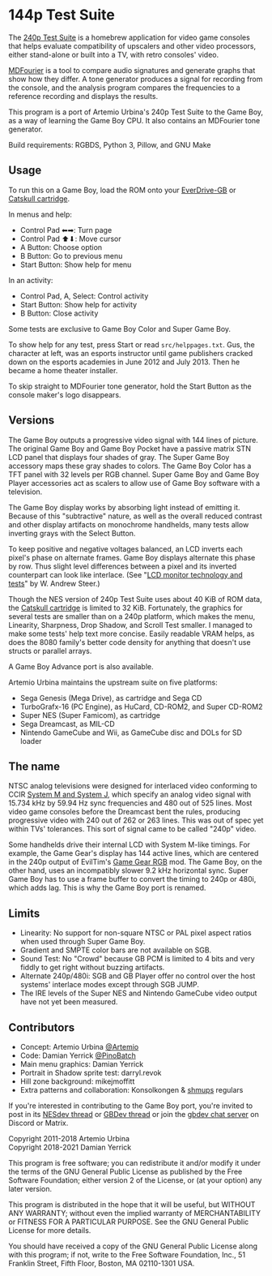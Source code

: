 144p Test Suite
===============

The [240p Test Suite] is a homebrew application for video game
consoles that helps evaluate compatibility of upscalers and other
video processors, either stand-alone or built into a TV, with retro
consoles' video.

[MDFourier] is a tool to compare audio signatures and generate graphs
that show how they differ.  A tone generator produces a signal for
recording from the console, and the analysis program compares the
frequencies to a reference recording and displays the results.

This program is a port of Artemio Urbina's 240p Test Suite
to the Game Boy, as a way of learning the Game Boy CPU.
It also contains an MDFourier tone generator.

Build requirements: RGBDS, Python 3, Pillow, and GNU Make

[240p Test Suite]: http://junkerhq.net/xrgb/index.php/240p_test_suite
[MDFourier]: http://junkerhq.net/MDFourier/

Usage
-----
To run this on a Game Boy, load the ROM onto your [EverDrive-GB]
or [Catskull cartridge].

In menus and help:

* Control Pad ⬅➡: Turn page
* Control Pad ⬆⬇: Move cursor
* A Button: Choose option
* B Button: Go to previous menu
* Start Button: Show help for menu

In an activity:

* Control Pad, A, Select: Control activity
* Start Button: Show help for activity
* B Button: Close activity

Some tests are exclusive to Game Boy Color and Super Game Boy.

To show help for any test, press Start or read `src/helppages.txt`.
Gus, the character at left, was an esports instructor until game
publishers cracked down on the esports academies in June 2012 and
July 2013.  Then he became a home theater installer.

To skip straight to MDFourier tone generator, hold the Start Button
as the console maker's logo disappears.

[EverDrive-GB]: https://krikzz.com/store/home/48-everdrive-gb.html
[Catskull cartridge]: https://catskullelectronics.com/32kcart

Versions
--------
The Game Boy outputs a progressive video signal with 144 lines
of picture.  The original Game Boy and Game Boy Pocket have a
passive matrix STN LCD panel that displays four shades of gray.
The Super Game Boy accessory maps these gray shades to colors.
The Game Boy Color has a TFT panel with 32 levels per RGB channel.
Super Game Boy and Game Boy Player accessories act as scalers to
allow use of Game Boy software with a television.

The Game Boy display works by absorbing light instead of emitting it.
Because of this "subtractive" nature, as well as the overall reduced
contrast and other display artifacts on monochrome handhelds, many
tests allow inverting grays with the Select Button.

To keep positive and negative voltages balanced, an LCD inverts each
pixel's phase on alternate frames.  Game Boy displays alternate this
phase by row.  Thus slight level differences between a pixel and its
inverted counterpart can look like interlace.
(See "[LCD monitor technology and tests]" by W. Andrew Steer.)

Though the NES version of 240p Test Suite uses about 40 KiB of ROM
data, the [Catskull cartridge] is limited to 32 KiB.  Fortunately,
the graphics for several tests are smaller than on a 240p platform,
which makes the menu, Linearity, Sharpness, Drop Shadow, and Scroll
Test smaller.  I managed to make some tests' help text more concise.
Easily readable VRAM helps, as does the 8080 family's better code
density for anything that doesn't use structs or parallel arrays.

A Game Boy Advance port is also available.

Artemio Urbina maintains the upstream suite on five platforms:

* Sega Genesis (Mega Drive), as cartridge and Sega CD
* TurboGrafx-16 (PC Engine), as HuCard, CD-ROM2, and Super CD-ROM2
* Super NES (Super Famicom), as cartridge
* Sega Dreamcast, as MIL-CD
* Nintendo GameCube and Wii, as GameCube disc and DOLs for SD loader

[LCD monitor technology and tests]: http://www.techmind.org/lcd/

The name
--------
NTSC analog televisions were designed for interlaced video conforming
to CCIR [System M and System J], which specify an analog video
signal with 15.734 kHz by 59.94 Hz sync frequencies and 480 out of
525 lines.  Most video game consoles before the Dreamcast bent the
rules, producing progressive video with 240 out of 262 or 263 lines.
This was out of spec yet within TVs' tolerances.  This sort of signal
came to be called "240p" video.

Some handhelds drive their internal LCD with System M-like timings.
For example, the Game Gear's display has 144 active lines, which
are centered in the 240p output of EvilTim's [Game Gear RGB] mod.
The Game Boy, on the other hand, uses an incompatibly slower 9.2 kHz
horizontal sync.  Super Game Boy has to use a frame buffer to
convert the timing to 240p or 480i, which adds lag.  This is why
the Game Boy port is renamed.

[System M and System J]: https://en.wikipedia.org/wiki/CCIR_System_M
[Game Gear RGB]: http://members.optusnet.com.au/eviltim/ggrgb/ggrgb.html

Limits
------
* Linearity: No support for non-square NTSC or PAL pixel aspect
  ratios when used through Super Game Boy.
* Gradient and SMPTE color bars are not available on SGB.
* Sound Test: No "Crowd" because GB PCM is limited to 4 bits and
  very fiddly to get right without buzzing artifacts.
* Alternate 240p/480i: SGB and GB Player offer no control over
  the host systems' interlace modes except through SGB JUMP.
* The IRE levels of the Super NES and Nintendo GameCube video output
  have not yet been measured.

Contributors
------------
* Concept: Artemio Urbina [@Artemio]
* Code: Damian Yerrick [@PinoBatch]
* Main menu graphics: Damian Yerrick
* Portrait in Shadow sprite test: darryl.revok
* Hill zone background: mikejmoffitt
* Extra patterns and collaboration: Konsolkongen & [shmups] regulars

If you're interested in contributing to the Game Boy port, you're
invited to post in its [NESdev thread] or [GBDev thread] or join
the [gbdev chat server] on Discord or Matrix.

[@Artemio]: https://twitter.com/Artemio
[@PinoBatch]: https://twitter.com/PinoBatch
[shmups]: http://shmups.system11.org/
[NESdev thread]: https://forums.nesdev.com/viewtopic.php?f=20&t=17221
[GBDev thread]: http://gbdev.gg8.se/forums/viewtopic.php?id=542
[gbdev chat server]: https://gbdev.io/chat.html

Copyright 2011-2018 Artemio Urbina  
Copyright 2018-2021 Damian Yerrick

This program is free software; you can redistribute it and/or modify
it under the terms of the GNU General Public License as published by
the Free Software Foundation; either version 2 of the License, or
(at your option) any later version.

This program is distributed in the hope that it will be useful,
but WITHOUT ANY WARRANTY; without even the implied warranty of
MERCHANTABILITY or FITNESS FOR A PARTICULAR PURPOSE.  See the
GNU General Public License for more details.

You should have received a copy of the GNU General Public License along
with this program; if not, write to the Free Software Foundation, Inc.,
51 Franklin Street, Fifth Floor, Boston, MA 02110-1301 USA.
